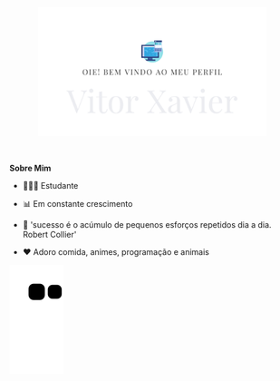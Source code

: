 
<p align="center"><img width="80%" alt="Oie! Bem vindo ao meu perfil" src="./assets/Welcome.png" /></p>

<br />


**Sobre Mim**

- 👨🏻‍🎓 Estudante

- 📊 Em constante crescimento

- 💬 'sucesso é o acúmulo de pequenos esforços repetidos dia a dia. Robert Collier'

- ❤️ Adoro comida, animes, programação e animais



![snake gif](https://github.com/VitXP/VitXP/blob/output/github-contribution-grid-snake.svg)
